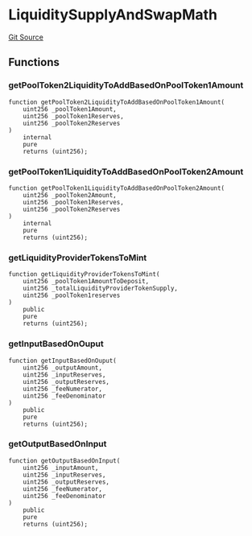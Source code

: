 # LiquiditySupplyAndSwapMath
[Git Source](https://github.com/Sahil-Gujrati/thunder-swap/blob/48c2541b51225b6140f6383b56ab80046ea60c03/src/core/lib/LiquiditySupplyAndSwapMath.sol)


## Functions
### getPoolToken2LiquidityToAddBasedOnPoolToken1Amount


```solidity
function getPoolToken2LiquidityToAddBasedOnPoolToken1Amount(
    uint256 _poolToken1Amount,
    uint256 _poolToken1Reserves,
    uint256 _poolToken2Reserves
)
    internal
    pure
    returns (uint256);
```

### getPoolToken1LiquidityToAddBasedOnPoolToken2Amount


```solidity
function getPoolToken1LiquidityToAddBasedOnPoolToken2Amount(
    uint256 _poolToken2Amount,
    uint256 _poolToken1Reserves,
    uint256 _poolToken2Reserves
)
    internal
    pure
    returns (uint256);
```

### getLiquidityProviderTokensToMint


```solidity
function getLiquidityProviderTokensToMint(
    uint256 _poolToken1AmountToDeposit,
    uint256 _totalLiquidityProviderTokenSupply,
    uint256 _poolToken1reserves
)
    public
    pure
    returns (uint256);
```

### getInputBasedOnOuput


```solidity
function getInputBasedOnOuput(
    uint256 _outputAmount,
    uint256 _inputReserves,
    uint256 _outputReserves,
    uint256 _feeNumerator,
    uint256 _feeDenominator
)
    public
    pure
    returns (uint256);
```

### getOutputBasedOnInput


```solidity
function getOutputBasedOnInput(
    uint256 _inputAmount,
    uint256 _inputReserves,
    uint256 _outputReserves,
    uint256 _feeNumerator,
    uint256 _feeDenominator
)
    public
    pure
    returns (uint256);
```

